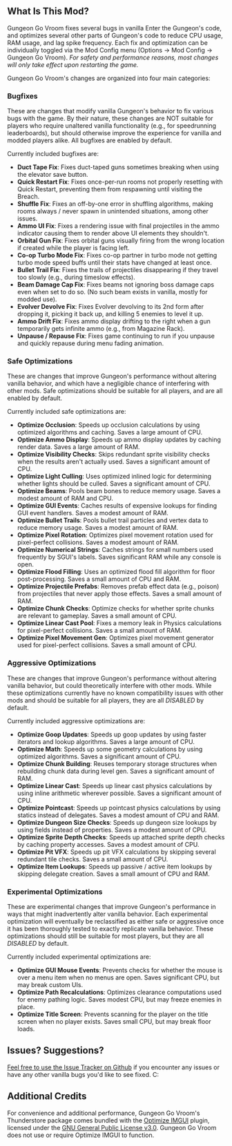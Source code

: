 ## What Is This Mod?

Gungeon Go Vroom fixes several bugs in vanilla Enter the Gungeon's code, and optimizes several other parts of Gungeon's code to reduce CPU usage, RAM usage, and lag spike frequency. Each fix and optimization can be individually toggled via the Mod Config menu (Options -> Mod Config -> Gungeon Go Vroom). *For safety and performance reasons, most changes will only take effect upon restarting the game.*

Gungeon Go Vroom's changes are organized into four main categories:

### Bugfixes

These are changes that modify vanilla Gungeon's behavior to fix various bugs with the game. By their nature, these changes are NOT suitable for players who require unaltered vanilla functionality (e.g., for speedrunning leaderboards), but should otherwise improve the experience for vanilla and modded players alike. All bugfixes are enabled by default.

Currently included bugfixes are:
  - **Duct Tape Fix**: Fixes duct-taped guns sometimes breaking when using the elevator save button.
  - **Quick Restart Fix**: Fixes once-per-run rooms not properly resetting with Quick Restart, preventing them from respawning until visiting the Breach.
  - **Shuffle Fix**: Fixes an off-by-one error in shuffling algorithms, making rooms always / never spawn in unintended situations, among other issues.
  - **Ammo UI Fix**: Fixes a rendering issue with final projectiles in the ammo indicator causing them to render above UI elements they shouldn't.
  - **Orbital Gun Fix**: Fixes orbital guns visually firing from the wrong location if created while the player is facing left.
  - **Co-op Turbo Mode Fix**: Fixes co-op partner in turbo mode not getting turbo mode speed buffs until their stats have changed at least once.
  - **Bullet Trail Fix**: Fixes the trails of projectiles disappearing if they travel too slowly (e.g., during timeslow effects).
  - **Beam Damage Cap Fix**: Fixes beams not ignoring boss damage caps even when set to do so. (No such beam exists in vanilla, mostly for modded use).
  - **Evolver Devolve Fix**: Fixes Evolver devolving to its 2nd form after dropping it, picking it back up, and killing 5 enemies to level it up.
  - **Ammo Drift Fix**: Fixes ammo display drifting to the right when a gun temporarily gets infinite ammo (e.g., from Magazine Rack).
  - **Unpause / Repause Fix**: Fixes game continuing to run if you unpause and quickly repause during menu fading animation.

### Safe Optimizations

These are changes that improve Gungeon's performance without altering vanilla behavior, and which have a negligible chance of interfering with other mods. Safe optimizations should be suitable for all players, and are all enabled by default.

Currently included safe optimizations are:
  - **Optimize Occlusion**: Speeds up occlusion calculations by using optimized algorithms and caching. Saves a large amount of CPU.
  - **Optimize Ammo Display**: Speeds up ammo display updates by caching render data. Saves a large amount of RAM.
  - **Optimize Visibility Checks**: Skips redundant sprite visibility checks when the results aren't actually used. Saves a significant amount of CPU.
  - **Optimize Light Culling**: Uses optimized inlined logic for determining whether lights should be culled. Saves a significant amount of CPU.
  - **Optimize Beams**: Pools beam bones to reduce memory usage.  Saves a modest amount of RAM and CPU.
  - **Optimize GUI Events**: Caches results of expensive lookups for finding GUI event handlers. Saves a modest amount of RAM.
  - **Optimize Bullet Trails**: Pools bullet trail particles and vertex data to reduce memory usage. Saves a modest amount of RAM.
  - **Optimize Pixel Rotation**: Optimizes pixel movement rotation used for pixel-perfect collisions. Saves a modest amount of RAM.
  - **Optimize Numerical Strings**: Caches strings for small numbers used frequently by SGUI's labels. Saves significant RAM while any console is open.
  - **Optimize Flood Filling**: Uses an optimized flood fill algorithm for floor post-processing. Saves a small amount of CPU and RAM.
  - **Optimize Projectile Prefabs**: Removes prefab effect data (e.g., poison) from projectiles that never apply those effects. Saves a small amount of RAM.
  - **Optimize Chunk Checks**: Optimize checks for whether sprite chunks are relevant to gameplay. Saves a small amount of CPU.
  - **Optimize Linear Cast Pool**: Fixes a memory leak in Physics calculations for pixel-perfect collisions. Saves a small amount of RAM.
  - **Optimize Pixel Movement Gen**: Optimizes pixel movement generator used for pixel-perfect collisions. Saves a small amount of CPU.

### Aggressive Optimizations

These are changes that improve Gungeon's performance without altering vanilla behavior, but could theoretically interfere with other mods. While these optimizations currently have no known compatibility issues with other mods and should be suitable for all players, they are all *DISABLED* by default.

Currently included aggressive optimizations are:
  - **Optimize Goop Updates**: Speeds up goop updates by using faster iterators and lookup algorithms. Saves a large amount of CPU.
  - **Optimize Math**: Speeds up some geometry calculations by using optimized algorithms. Saves a significant amount of CPU.
  - **Optimize Chunk Building**: Reuses temporary storage structures when rebuilding chunk data during level gen. Saves a significant amount of RAM.
  - **Optimize Linear Cast**: Speeds up linear cast physics calculations by using inline arithmetic wherever possible. Saves a significant amount of CPU.
  - **Optimize Pointcast**: Speeds up pointcast physics calculations by using statics instead of delegates. Saves a modest amount of CPU and RAM.
  - **Optimize Dungeon Size Checks**: Speeds up dungeon size lookups by using fields instead of properties. Saves a modest amount of CPU.
  - **Optimize Sprite Depth Checks**: Speeds up attached sprite depth checks by caching property accesses. Saves a modest amount of CPU.
  - **Optimize Pit VFX**: Speeds up pit VFX calculations by skipping several redundant tile checks. Saves a small amount of CPU.
  - **Optimize Item Lookups**: Speeds up passive / active item lookups by skipping delegate creation. Saves a small amount of CPU and RAM.

### Experimental Optimizations

These are experimental changes that improve Gungeon's performance in ways that might inadvertently alter vanilla behavior. Each experimental optimization will eventually be reclassified as either safe or aggressive once it has been thoroughly tested to exactly replicate vanilla behavior. These optimizations should still be suitable for most players, but they are all *DISABLED* by default.

Currently included experimental optimizations are:
  - **Optimize GUI Mouse Events**: Prevents checks for whether the mouse is over a menu item when no menus are open. Saves significant CPU, but may break custom UIs.
  - **Optimize Path Recalculations**: Optimizes clearance computations used for enemy pathing logic. Saves modest CPU, but may freeze enemies in place.
  - **Optimize Title Screen**: Prevents scanning for the player on the title screen when no player exists. Saves small CPU, but may break floor loads.

## Issues? Suggestions?

[Feel free to use the Issue Tracker on Github](https://github.com/pcrain/GungeonGoVroom/issues) if you encounter any issues or have any other vanilla bugs you'd like to see fixed. C:

## Additional Credits

For convenience and additional performance, Gungeon Go Vroom's Thunderstore package comes bundled with the [Optimize IMGUI](https://github.com/BepInEx/BepInEx.Utility) plugin, licensed under the [GNU General Public License v3.0](https://github.com/BepInEx/BepInEx.Utility/blob/master/LICENSE). Gungeon Go Vroom does not use or require Optimize IMGUI to function.
